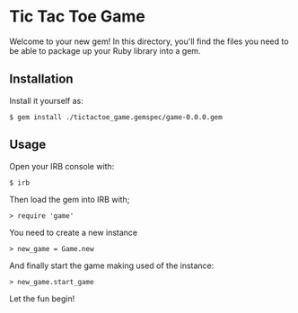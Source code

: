# Tic Tac Toe Game

Welcome to your new gem! In this directory, you'll find the files you need to be able to package up your Ruby library into a gem.

## Installation

Install it yourself as:

    $ gem install ./tictactoe_game.gemspec/game-0.0.0.gem

## Usage

Open your IRB console with:

    $ irb

Then load the gem into IRB with;

    > require 'game'

You need to create a new instance

    > new_game = Game.new

And finally start the game making used of the instance:

    > new_game.start_game

Let the fun begin!
